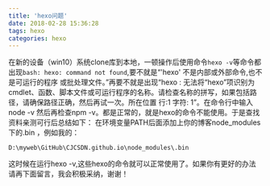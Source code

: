 ```yaml
---
title: 'hexo问题'
date: 2018-02-28 15:36:28
tags: hexo
categories: hexo
---
```

在新的设备（win10）系统clone库到本地，一顿操作后使用命令`hexo -v`等命令都出现`bash: hexo: command not found`,要不就是“'hexo' 不是内部或外部命令,也不是可运行的程序 或批处理文件。”再要不就是出现“hexo : 无法将“hexo”项识别为 cmdlet、函数、脚本文件或可运行程序的名称。请检查名称的拼写，如果包括路径，请确保路径正确，然后再试一次。所在位置 行:1 字符: 1”。在命令行中输入node -v 然后再检查npm -v。都是正常的，就是hexo的命令不能使用。于是查找资料亲测可行后总结如下：
在环境变量PATH后面添加上你的博客node_modules下的.bin ，例如我的：
```
D:\myweb\GitHub\CJCSDN.github.io\node_modules\.bin
```
这时候在运行hexo -v,这些hexo的命令就可以正常使用了。如果你有更好的办法请再下面留言，我会积极采纳，谢谢！

